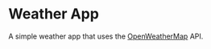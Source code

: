 # Weather App
A simple weather app that uses the [OpenWeatherMap](http://api.openweathermap.org/) API.